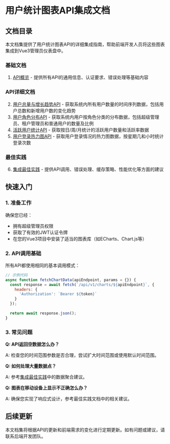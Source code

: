 # 用户统计图表API集成文档

## 文档目录

本文档集提供了用户统计图表API的详细集成指南，帮助前端开发人员将这些图表集成到Vue3管理员仪表盘中。

### 基础文档

1. [API概览](./01_api_overview.md) - 提供所有API的通用信息、认证要求、错误处理等基础内容

### API详细文档

2. [用户总量与增长趋势API](./02_user_growth_trend_api.md) - 获取系统内所有用户数量的时间序列数据，包括用户总数和新增用户数的变化趋势
3. [用户角色分布API](./03_user_role_distribution_api.md) - 获取系统内用户按角色分类的分布数据，包括超级管理员、租户管理员和普通用户的数量及比例
4. [活跃用户统计API](./04_active_users_api.md) - 获取按日/周/月统计的活跃用户数量和活跃率数据
5. [用户登录热力图API](./05_login_heatmap_api.md) - 获取用户登录情况的热力图数据，按星期几和小时统计登录次数

### 最佳实践

6. [集成最佳实践](./06_integration_best_practices.md) - 提供API调用、错误处理、缓存策略、性能优化等方面的建议

## 快速入门

### 1. 准备工作

确保您已经：

- 拥有超级管理员权限
- 获取了有效的JWT认证令牌
- 在您的Vue3项目中安装了适当的图表库（如ECharts、Chart.js等）

### 2. API调用基础

所有API都使用相同的基本调用模式：

```javascript
// 示例代码
async function fetchChartData(apiEndpoint, params = {}) {
  const response = await fetch(`/api/v1/charts/${apiEndpoint}`, {
    headers: {
      'Authorization': `Bearer ${token}`
    }
  });
  
  return await response.json();
}
```

### 3. 常见问题

**Q: API返回空数据怎么办？**

A: 检查您的时间范围参数是否合理，尝试扩大时间范围或使用默认时间范围。

**Q: 如何处理大量数据点？**

A: 参考[集成最佳实践](./06_integration_best_practices.md)中的数据聚合建议。

**Q: 图表在移动设备上显示不正确怎么办？**

A: 确保您实现了响应式设计，参考最佳实践文档中的相关建议。

## 后续更新

本文档集将根据API的更新和前端需求的变化进行定期更新。如有问题或建议，请联系后端开发团队。 